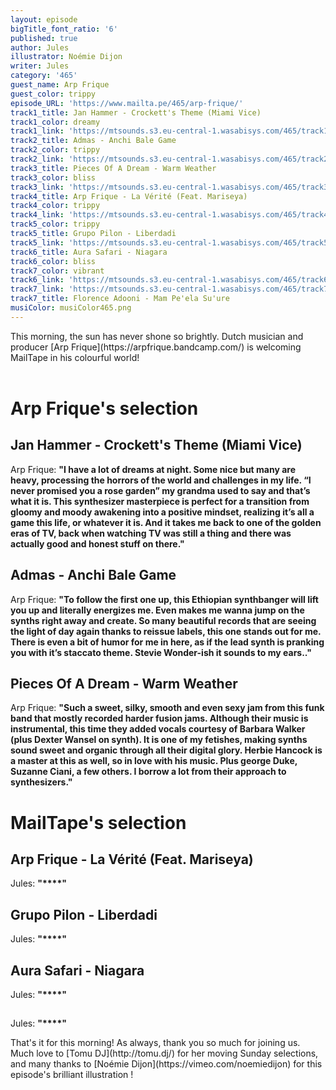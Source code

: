 ```yaml
---
layout: episode
bigTitle_font_ratio: '6'
published: true
author: Jules
illustrator: Noémie Dijon
writer: Jules
category: '465'
guest_name: Arp Frique
guest_color: trippy
episode_URL: 'https://www.mailta.pe/465/arp-frique/'
track1_title: Jan Hammer - Crockett's Theme (Miami Vice)
track1_color: dreamy
track1_link: 'https://mtsounds.s3.eu-central-1.wasabisys.com/465/track1.mp3'
track2_title: Admas - Anchi Bale Game
track2_color: trippy
track2_link: 'https://mtsounds.s3.eu-central-1.wasabisys.com/465/track2.mp3'
track3_title: Pieces Of A Dream - Warm Weather
track3_color: bliss
track3_link: 'https://mtsounds.s3.eu-central-1.wasabisys.com/465/track3.mp3'
track4_title: Arp Frique - La Vérité (Feat. Mariseya)
track4_color: trippy
track4_link: 'https://mtsounds.s3.eu-central-1.wasabisys.com/465/track4.mp3'
track5_color: trippy
track5_title: Grupo Pilon - Liberdadi
track5_link: 'https://mtsounds.s3.eu-central-1.wasabisys.com/465/track5.mp3'
track6_title: Aura Safari - Niagara
track6_color: bliss
track7_color: vibrant
track6_link: 'https://mtsounds.s3.eu-central-1.wasabisys.com/465/track6.mp3'
track7_link: 'https://mtsounds.s3.eu-central-1.wasabisys.com/465/track7.mp3'
track7_title: Florence Adooni - Mam Pe'ela Su'ure
musiColor: musiColor465.png
---
```

<p id="introduction"> This morning, the sun has never shone so brightly. Dutch musician and producer [Arp Frique](https://arpfrique.bandcamp.com/) is welcoming MailTape in his colourful world! 
<br><br>

</p>


# Arp Frique's selection

## Jan Hammer - Crockett's Theme (Miami Vice)
Arp Frique: **"**I have a lot of dreams at night. Some nice but many are heavy, processing the horrors of the world and challenges in my life. “I never promised you a rose garden” my grandma used to say and that’s what it is. This synthesizer masterpiece is perfect for a transition from gloomy and moody awakening into a positive mindset, realizing it’s all a game this life, or whatever it is. And it takes me back to one of the golden eras of TV, back when watching TV was still a thing and there was actually good and honest stuff on there.**"**

## Admas - Anchi Bale Game
Arp Frique: **"**To follow the first one up, this Ethiopian synthbanger will lift you up and literally energizes me. Even makes me wanna jump on the synths right away and create. So many beautiful records that are seeing the light of day again thanks to reissue labels, this one stands out for me. There is even a bit of humor for me in here, as if the lead synth is pranking you with it’s staccato theme. Stevie Wonder-ish it sounds to my ears..**"**

## Pieces Of A Dream - Warm Weather
Arp Frique: **"**Such a sweet, silky, smooth and even sexy jam from this funk band that mostly recorded harder fusion jams. Although their music is instrumental, this time they added vocals courtesy of Barbara Walker (plus Dexter Wansel on synth). It is one of my fetishes, making synths sound sweet and organic through all their digital glory. Herbie Hancock is a master at this as well, so in love with his music. Plus george Duke, Suzanne Ciani, a few others. I borrow a lot from their approach to synthesizers.**"**


# MailTape's selection

## Arp Frique - La Vérité (Feat. Mariseya)
Jules: **"****"**

## Grupo Pilon - Liberdadi
Jules: **"****"**

## Aura Safari - Niagara
Jules: **"****"**

## 
Jules: **"****"**


<p id="outroduction">That's it for this morning! As always, thank you so much for joining us. Much love to [Tomu DJ](http://tomu.dj/) for her moving Sunday selections, and many thanks to [Noémie Dijon](https://vimeo.com/noemiedijon) for this episode's brilliant illustration !</p>
